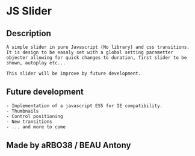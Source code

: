 # JS Slider

## Description
	
	A simple slider in pure Javascript (No library) and css transitions. It is design to be easaly set with a global setting parametter objecter allowing for quick changes to duration, first slider to be shown, autoplay etc...

	This slider will be improve by future development.

## Future development

	- Implementation of a javascript ES5 for IE compatibility.
	- Thumbnails
	- Control positioning
	- New transitions
	- ... and more to come

## Made by aRBO38 / BEAU Antony